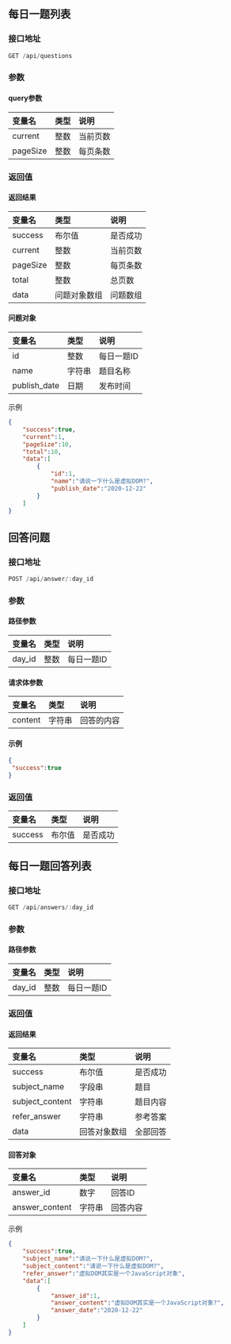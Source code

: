 ## 每日一题列表
### 接口地址
```js
GET /api/questions
```

### 参数
#### query参数
|变量名|类型|说明|
|:----|:----|:----|
|current|整数|当前页数|
|pageSize|整数|每页条数|

### 返回值
#### 返回结果
|变量名|类型|说明|
|:----|:----|:----|
|success|布尔值|是否成功|
|current|整数|当前页数|
|pageSize|整数|每页条数|
|total|整数|总页数|
|data|问题对象数组|问题数组|

#### 问题对象
|变量名|类型|说明|
|:----|:----|:----|
|id|整数|每日一题ID|
|name|字符串|题目名称|
|publish_date|日期|发布时间|

示例
```json
{
    "success":true,
    "current":1,
    "pageSize":10,
    "total":10,
    "data":[
        {
            "id":1,
            "name":"请说一下什么是虚拟DOM?",
            "publish_date":"2020-12-22"
        }
    ]
}
```

## 回答问题
### 接口地址
```js
POST /api/answer/:day_id
```

### 参数
#### 路径参数
|变量名|类型|说明|
|:----|:----|:----|
|day_id|整数|每日一题ID|

#### 请求体参数
|变量名|类型|说明|
|:----|:----|:----|
|content|字符串|回答的内容|

#### 示例
```json
{
 "success":true
}
```


### 返回值
|变量名|类型|说明|
|:----|:----|:----|
|success|布尔值|是否成功|


## 每日一题回答列表
### 接口地址
```js
GET /api/answers/:day_id
```


### 参数
#### 路径参数
|变量名|类型|说明|
|:----|:----|:----|
|day_id|整数|每日一题ID|


### 返回值
#### 返回结果
|变量名|类型|说明|
|:----|:----|:----|
|success|布尔值|是否成功|
|subject_name|字段串|题目|
|subject_content|字符串|题目内容|
|refer_answer|字符串|参考答案|
|data|回答对象数组|全部回答|

#### 回答对象
|变量名|类型|说明|
|:----|:----|:----|
|answer_id|数字|回答ID|
|answer_content|字符串|回答内容|

示例
```json
{
    "success":true,
    "subject_name":"请说一下什么是虚拟DOM?",
    "subject_content":"请说一下什么是虚拟DOM?",
    "refer_answer":"虚拟DOM其实是一个JavaScript对象",
    "data":[
        {
            "answer_id":1,
            "answer_content":"虚拟DOM其实是一个JavaScript对象?",
            "answer_date":"2020-12-22"
        }
    ]
}
```